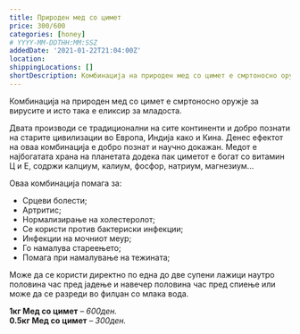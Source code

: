 ```yaml
---
title: Природен мед со цимет
price: 300/600
categories: [honey]
# YYYY-MM-DDTHH:MM:SSZ
addedDate: '2021-01-22T21:04:00Z'
location:
shippingLocations: []
shortDescription: Комбинација на природен мед со цимет е смртоносно оружје за вирусите
---
```


Комбинација на природен мед со цимет е смртоносно оружје за вирусите и исто така е еликсир за младоста.

Двата производи се традиционални на сите континенти и добро познати на старите цивилизации во Европа, Индија како и Кина. Денес ефектот на оваа комбинација е добро познат и научно докажан. Медот е најбогатата храна на планетата додека пак циметот е богат со витамин Ц и Е, содржи калциум, калиум, фосфор, натриум, магнезиум... 

Оваа комбинација помага за:

- Срцеви болести;
- Артритис;
- Нормализирање на холестеролот;
- Се користи против бактериски инфекции;
- Инфекции на мочниот меур;
- Го намалува стареењето;
- Помага при намалување на тежината;

Може да се користи директно по една до две супени лажици наутро половина час пред јадење и навечер половина час пред спиење или може да се разреди во филџан со млака вода. 

**1кг Мед со цимет** – *600ден.* 
</br>
**0.5кг Мед со цимет** – *300ден.*

